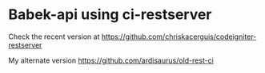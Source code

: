 # Babek-api using ci-restserver
Check the recent version at https://github.com/chriskacerguis/codeigniter-restserver

My alternate version https://github.com/ardisaurus/old-rest-ci
